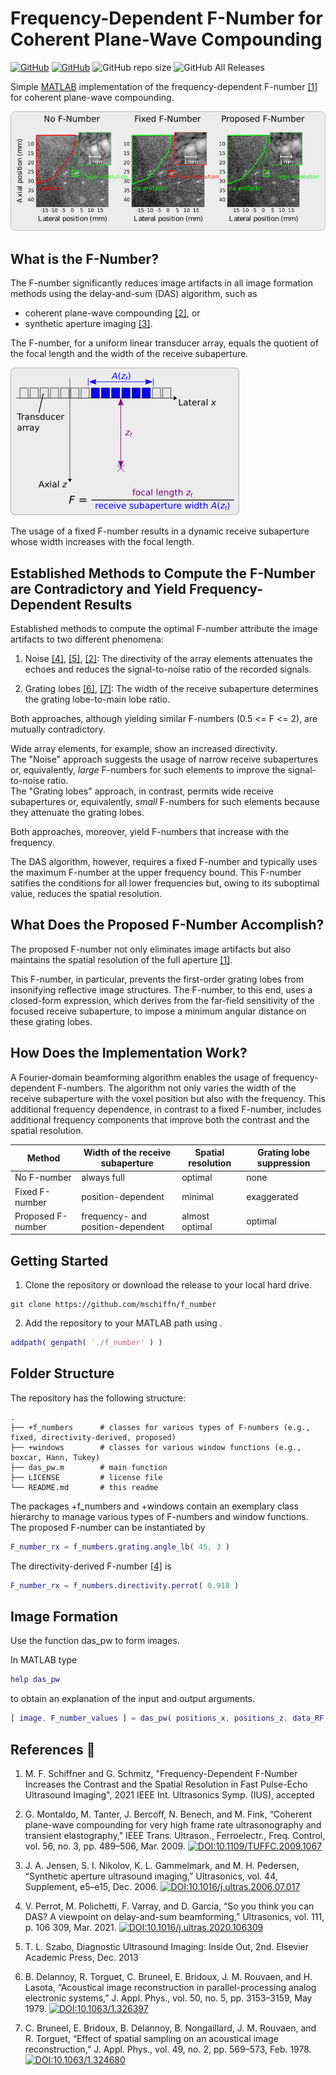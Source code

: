 # Frequency-Dependent F-Number for Coherent Plane-Wave Compounding

[![GitHub](license-image)](license-url)
[![GitHub](downloads-image)](downloads-url)
![GitHub repo size](https://img.shields.io/github/repo-size/mschiffn/f_number)
![GitHub All Releases](https://img.shields.io/github/downloads/mschiffn/f_number/total)

[license-image]: https://img.shields.io/github/license/mschiffn/f_number
[license-url]: https://github.com/mschiffn/f_number/COPYING
[downloads-image]: https://img.shields.io/github/downloads/mschiffn/f_number/total
[downloads-url]: https://npmjs.org/package/ieee754

Simple [MATLAB](https://mathworks.com/products/matlab.html) implementation of
the frequency-dependent F-number
[[1]](#SchiffnerIUS2021) for
coherent plane-wave compounding.

![CIRS040](./figures/f_number_effect.png)

## What is the F-Number?

The F-number significantly reduces
image artifacts in
all image formation methods using
the delay-and-sum (DAS) algorithm, such as

- coherent plane-wave compounding [[2]](#MontaldoITUFFC2009), or
- synthetic aperture imaging [[3]](#JensenUlt2006).

The F-number, for
a uniform linear transducer array, equals
the quotient of
the focal length and
the width of
the receive subaperture.

![F-number](./figures/f_number_definition.png)

The usage of
a fixed F-number results in
a dynamic receive subaperture whose
width increases with
the focal length.

## Established Methods to Compute the F-Number are Contradictory and Yield Frequency-Dependent Results

Established methods to compute
the optimal F-number attribute
the image artifacts to
two different phenomena:

1. Noise [[4]](#PerrotUlt2021), [[5]](#Szabo2013), [[2]](#MontaldoITUFFC2009):
The directivity of
the array elements attenuates
the echoes and reduces
the signal-to-noise ratio of
the recorded signals.

2. Grating lobes [[6]](#DelannoyJAP1979), [[7]](#BruneelJAP1978):
The width of
the receive subaperture determines
the grating lobe-to-main lobe ratio.

Both approaches, although yielding
similar F-numbers (0.5 <= F <= 2), are
mutually contradictory.

Wide array elements, for example, show
an increased directivity.<br>
The "Noise" approach suggests
the usage of
narrow receive subapertures or, equivalently,
*large* F-numbers for
such elements to improve
the signal-to-noise ratio.<br>
The "Grating lobes" approach, in contrast, permits
wide receive subapertures or, equivalently,
*small* F-numbers for
such elements because they attenuate
the grating lobes.

Both approaches, moreover, yield
F-numbers that increase with
the frequency.

The DAS algorithm, however, requires
a fixed F-number and typically uses
the maximum F-number at
the upper frequency bound.
This F-number satifies
the conditions for
all lower frequencies but, owing to
its suboptimal value, reduces
the spatial resolution.

## What Does the Proposed F-Number Accomplish?

The proposed F-number not only eliminates
image artifacts but also maintains
the spatial resolution of
the full aperture
[[1]](#proc:SchiffnerIUS2021).

This F-number, in particular, prevents
the first-order grating lobes from insonifying
reflective image structures.
The F-number, to
this end, uses
a closed-form expression, which derives from
the far-field sensitivity of
the focused receive subaperture, to impose
a minimum angular distance on
these grating lobes.

## How Does the Implementation Work?

A Fourier-domain beamforming algorithm enables
the usage of
frequency-dependent F-numbers.
The algorithm not only varies
the width of
the receive subaperture with
the voxel position but also with
the frequency.
This additional frequency dependence, in contrast to
a fixed F-number, includes
additional frequency components that improve both
the contrast and
the spatial resolution.

| Method            | Width of the receive subaperture  | Spatial resolution | Grating lobe suppression |
| ----------------- | --------------------------------- | ------------------ | ------------------------ |
| No F-number       | always full                       | optimal            | none                     |
| Fixed F-number    | position-dependent                | minimal            | exaggerated              |
| Proposed F-number | frequency- and position-dependent | almost optimal     | optimal                  |

## Getting Started

1. Clone the repository or download the release to your local hard drive.

```
git clone https://github.com/mschiffn/f_number
```

2. Add the repository to your MATLAB path using .

```matlab
addpath( genpath( './f_number' ) )
```

## Folder Structure

The repository has the following structure:

    .
    ├── +f_numbers      # classes for various types of F-numbers (e.g., fixed, directivity-derived, proposed)
    ├── +windows        # classes for various window functions (e.g., boxcar, Hann, Tukey)
    ├── das_pw.m        # main function
    ├── LICENSE         # license file
    └── README.md       # this readme

The packages +f_numbers and +windows contain an exemplary class hierarchy to manage various types of F-numbers and window functions.
The proposed F-number can be instantiated by

```matlab
F_number_rx = f_numbers.grating.angle_lb( 45, 3 )
```

The directivity-derived F-number
[[4]](#PerrotUlt2021) is

```matlab
F_number_rx = f_numbers.directivity.perrot( 0.918 )
```

## Image Formation

Use the function das_pw to form images.

In MATLAB type
```matlab
help das_pw
```

to obtain an explanation of the input and output arguments.


```matlab
[ image, F_number_values ] = das_pw( positions_x, positions_z, data_RF, f_s, e_theta, element_width, element_pitch, ( 1 - N_elements ) / 2, [ f_lb, f_ub ], c_ref, N_samples_shift, window, F_number);
```

## References :notebook:

1. <a name="SchiffnerIUS2021"></a>
M. F. Schiffner and G. Schmitz, "Frequency-Dependent F-Number Increases the Contrast and the Spatial Resolution in Fast Pulse-Echo Ultrasound Imaging", 2021 IEEE Int. Ultrasonics Symp. (IUS), accepted

2. <a name="MontaldoITUFFC2009"></a>
G. Montaldo, M. Tanter, J. Bercoff, N. Benech, and M. Fink,
“Coherent plane-wave compounding for very high frame rate ultrasonography and transient elastography,"
IEEE Trans. Ultrason., Ferroelectr., Freq. Control, vol. 56, no. 3, pp. 489–506, Mar. 2009.
[![DOI:10.1109/TUFFC.2009.1067](https://img.shields.io/badge/DOI-10.1109%2FTUFFC.2009.1067-blue)](http://dx.doi.org/10.1109/TUFFC.2009.1067)

3. <a name="JensenUlt2006"></a>
J. A. Jensen, S. I. Nikolov, K. L. Gammelmark, and M. H. Pedersen,
“Synthetic aperture ultrasound imaging,” Ultrasonics, vol. 44, Supplement, e5–e15, Dec. 2006.
[![DOI:10.1016/j.ultras.2006.07.017](https://img.shields.io/badge/DOI-10.1016%2Fj.ultras.2006.07.017-blue)](http://dx.doi.org/10.1016/j.ultras.2006.07.017)

4. <a name="PerrotUlt2021"></a>
V. Perrot, M. Polichetti, F. Varray, and D. Garcia,
“So you think you can DAS? A viewpoint on delay-and-sum beamforming,”
Ultrasonics, vol. 111, p. 106 309, Mar. 2021.
[![DOI:10.1016/j.ultras.2020.106309](https://img.shields.io/badge/DOI-10.1016%2Fj.ultras.2020.106309-blue)](http://dx.doi.org/10.1016/j.ultras.2020.106309)

5. <a name="Szabo2013"></a>
T. L. Szabo, Diagnostic Ultrasound Imaging: Inside Out, 2nd. Elsevier Academic Press, Dec. 2013

6. <a name="DelannoyJAP1979"></a>
B. Delannoy, R. Torguet, C. Bruneel, E. Bridoux, J. M. Rouvaen, and H. Lasota,
“Acoustical image reconstruction in parallel-processing analog electronic systems,”
J. Appl. Phys., vol. 50, no. 5, pp. 3153–3159, May 1979.
[![DOI:10.1063/1.326397](https://img.shields.io/badge/DOI-10.1063%2F1.326397-blue)](http://dx.doi.org/10.1063/1.326397)

7. <a name="BruneelJAP1978"></a>
C. Bruneel, E. Bridoux, B. Delannoy, B. Nongaillard, J. M. Rouvaen, and R. Torguet,
“Effect of spatial sampling on an acoustical image reconstruction,”
J. Appl. Phys., vol. 49, no. 2, pp. 569–573, Feb. 1978.
[![DOI:10.1063/1.324680](https://img.shields.io/badge/DOI-10.1063%2F1.324680-blue)](http://dx.doi.org/10.1063/1.324680)
